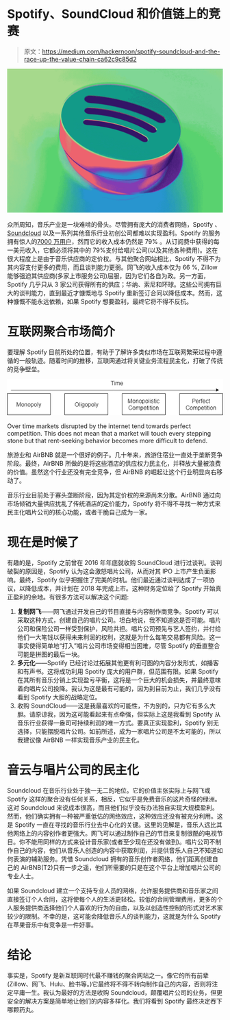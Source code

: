 # Spotify、SoundCloud 和价值链上的竞赛

> 原文：<https://medium.com/hackernoon/spotify-soundcloud-and-the-race-up-the-value-chain-ca62c9c85d2>

![](img/4c902b5f73d16ebd3c4e46a032a991d0.png)

众所周知，音乐产业是一块难啃的骨头。尽管拥有庞大的消费者网络，Spotify 、 [Soundcloud](https://hackernoon.com/tagged/soundcloud) 以及一系列其他音乐行业初创公司都难以实现盈利。Spotify 的服务拥有惊人的[7000 万用户](https://www.statista.com/statistics/244995/number-of-paying-spotify-subscribers/)，然而它的收入成本仍然是 79% 。从订阅费中获得的每一美元收入，它都必须将其中的 79%支付给唱片公司(以及其他各种费用)。这在很大程度上是由于音乐供应商的定价权。与其他聚合网站相比，Spotify 不得不为其内容支付更多的费用，而且谈判能力更弱。网飞的收入成本仅为 66 %, Zillow 能够强迫其供应商(多家上市服务公司)屈服，因为它们各自为政。另一方面，Spotify 几乎只从 3 家公司获得所有的供应；华纳、索尼和环球。这些公司拥有巨大的谈判能力，直到最近才慷慨地与 Spotify 重新签订合同以降低成本。然而，这种慷慨不能永远依赖，如果 Spotify 想要盈利，最终它将不得不反抗。

# 互联网聚合市场简介

要理解 Spotify 目前所处的位置，有助于了解许多类似市场在互联网繁荣过程中遵循的一般轨迹。随着时间的推移，互联网通过将关键业务流程民主化，打破了传统的竞争壁垒。

![](img/9419742e3ea32e526daa65ae5fe16548.png)

Over time markets disrupted by the internet tend towards perfect competition. This does not mean that a market will touch every stepping stone but that rent-seeking behavior becomes more difficult to defend.

旅游业和 AirBNB 就是一个很好的例子。几十年来，旅游住宿业一直处于垄断竞争阶段。最终，AirBNB 所做的是将这些酒店的供应权力民主化，并释放大量被浪费的价值。虽然这个行业还没有完全竞争，但 AirBNB 的崛起让这个行业明显向右移动了。

音乐行业目前处于寡头垄断阶段，因为其定价权的来源尚未分散。AirBNB 通过向市场倾销大量供应扰乱了传统酒店的定价能力，Spotify 将不得不寻找一种方式来民主化唱片公司的核心功能，或者干脆自己成为一家。

# 现在是时候了

有趣的是，Spotify 之前曾在 2016 年年底就收购 SoundCloud 进行过谈判。谈判破裂的原因是，Spotify 认为这会激怒唱片公司，从而对其 IPO 上市产生负面影响。最终，Spotify 似乎把握住了完美的时机。他们最近通过谈判达成了一项协议，以降低成本，并计划在 2018 年完成上市。这种财务定位给了 Spotify 开始真正盈利的余地。有很多方法可以解决这个问题:

1.  **复制网飞**——网飞通过开发自己的节目直接与内容制作商竞争。Spotify 可以采取这种方式，创建自己的唱片公司。坦白地说，我不知道这是否可能。唱片公司和保险公司一样受到保护，风险共担。唱片公司预先与艺人签约，并付给他们一大笔钱以获得未来利润的权利，这就是为什么每笔交易都有风险。这一事实使得简单地“打入”唱片公司市场变得相当困难，尽管 Spotify 的垂直整合可能是拼图的最后一块。
2.  **多元化**——Spotify 已经讨论过拓展其他更有利可图的内容分发形式，如播客和有声书。这将成功利用 Spotify 庞大的用户群，但范围有限。如果 Spotify 在其所有音乐分销上实现盈亏平衡，这将是一个巨大的机会损失，并最终意味着向唱片公司投降。我认为这是最有可能的，因为到目前为止，我们几乎没有看到 Spotify 大胆的战略定位。
3.  收购 SoundCloud——这是我最喜欢的可能性，不为别的，只为它有多么大胆。请原谅我，因为这可能看起来有点牵强，但实际上这是我看到 Spotify 从音乐行业获得一盎司可持续利润的唯一方式。要真正实现盈利，Spotify 别无选择，只能摆脱唱片公司。如前所述，成为一家唱片公司是不太可能的，所以我建议像 AirBNB 一样实现音乐产业的民主化。

# 音云与唱片公司的民主化

Soundcloud 在音乐行业处于独一无二的地位。它的价值主张实际上与网飞或 Spotify 这样的聚合没有任何关系，相反，它似乎是免费音乐的这片奇怪的绿洲。这对 Soundcloud 来说成本很高，而且他们似乎没有办法独自实现大规模盈利。然而，他们确实拥有一种被严重低估的网络效应，这种效应还没有被充分利用。这是 Spotify 一直在寻找的音乐行业去中心化的关键。这里的见解是，音乐人远比其他网络上的内容创作者更强大。网飞可以通过制作自己的节目来复制很酷的电视节目。你不能用同样的方式来设计音乐家(或者至少现在还没有做到)。唱片公司不制作自己的内容，他们从音乐人创造的内容中获取利润，并提供音乐人自己不知道如何表演的辅助服务。凭借 Soundcloud 拥有的音乐创作者网络，他们距离创建自己的 AirBNB(T2)只有一步之遥，他们所需要的只是在这个平台上增加唱片公司的专业人士。

如果 Soundcloud 建立一个支持专业人员的网络，允许服务提供商和音乐家之间直接签订个人合同，这将使每个人的生活更轻松。较低的合同管理费用，更多的个人服务提供商选择他们个人喜欢的行为的自由，以及以创造性控制的形式对艺术家较少的限制。不幸的是，这可能会降低音乐人的谈判能力，这就是为什么 Spotify 在苹果音乐中有竞争是一件好事。

# 结论

事实是，Spotify 是新互联网时代最不赚钱的聚合网站之一。像它的所有前辈(Zillow、网飞、Hulu、脸书等。)它最终将不得不转向制作自己的内容，否则将注定平庸一生。我认为最好的方法是收购 Soundcloud，颠覆唱片公司的业务，但更安全的解决方案是简单地让他们的内容多样化。我们将看到 Spotify 最终决定吞下哪颗药丸。